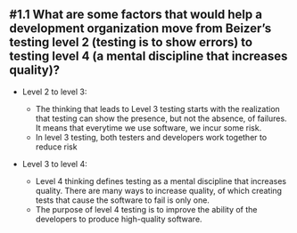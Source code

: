 #1.1 What are some factors that would help a development organization move from Beizer’s testing level 2 (testing is to show errors) to testing level 4 (a mental discipline that increases quality)?
---
* Level 2 to level 3:

	* The thinking that leads to Level 3 testing starts with the realization that testing can show the presence, but not the absence, of failures. It means that everytime we use software, we incur some risk.
	* In level 3 testing, both testers and developers work together to reduce risk

* Level 3 to level 4:

	* Level 4 thinking defines testing as a mental discipline that increases quality. There are many ways to increase quality, of which creating tests that cause the software to fail is only one.
	* The purpose of level 4 testing is to improve the ability of the developers to produce high-quality software.
